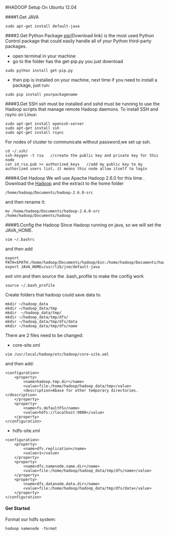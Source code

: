 #HADOOP Setup On Ubuntu 12.04

####1.Get JAVA 
```
sudo apt-get install default-java
```

####2.Get Python Package
[pip](Download link) is the most used Python Control package  that could easily handle all of your Python third-party packages.
 - open terminal in your machine
 - go to the folder has the get-pip.py you just download
```
sudo python install get-pip.py
```
 - then pip is installed on your machine, next time if you need to install a package, just run:
```
sudo pip install yourpackagename
```
####3.Get SSH
ssh must be installed and sshd must be running to use the Hadoop scripts that manage remote Hadoop daemons. 
To install SSH and rsync on Linux:
```
sudo apt-get install openssh-server
sudo apt-get install ssh
sudo apt-get install rsync
```
For nodes of cluster to communicate without password,we set up ssh. 
```
cd ~/.ssh/                     
ssh-keygen -t rsa   //create the public key and private key for this node 
cat id_rsa.pub >> authorized_keys   //add my public key to my authorized users list, it means this node allow itself to login
```


####4.Get Hadoop
We will use Apache Hadoop 2.6.0 for this time   .
Download the [Hadoop] and the extract to the home folder 
```
/home/hadoop/Documents/hadoop-2.6.0-src
```
and then rename it:
```
mv /home/hadoop/Documents/hadoop-2.6.0-src /home/hadoop/Documents/hadoop
```
####5.Config the Hadoop
Since Hadoop running on java, so we will set the JAVA_HOME.
```
vim ~/.bashrc
```
and then add
```
export PATH=$PATH:/home/hadoop/Documents/hadoop/bin:/home/hadoop/Documents/hadoop/sbin
export JAVA_HOME=/usr/lib/jvm/default-java
```
exit vim and then source the .bash_profile to make the config work
```
source ~/.bash_profile
```
Create folders that hadoop could save data to.
```
mkdir ~/hadoop_data
mkdir ~/hadoop_data/tmp
mkdir  ~/hadoop_data/tmp/
mkdir ~/hadoop_data/tmp/dfs/
mkdir ~/hadoop_data/tmp/dfs/data
mkdir ~/hadoop_data/tmp/dfs/name
```


There are 2 files need to be changed:

  -  core-site.xml
```
vim /usr/local/hadoop/etc/hadoop/core-site.xml
```
and then add:
```
<configuration>
    <property>
        <name>hadoop.tmp.dir</name>
        <value>file:/home/hadoop/hadoop_data/tmp</value>
        <description>Abase for other temporary directories.</description>
    </property>
    <property>
        <name>fs.defaultFS</name>
        <value>hdfs://localhost:9000</value>
    </property>
</configuration>
```
  -  hdfs-site.xml
```
<configuration>
    <property>
        <name>dfs.replication</name>
        <value>1</value>
    </property>
    <property>
        <name>dfs.namenode.name.dir</name>
        <value>file:/home/hadoop/hadoop_data/tmp/dfs/name</value>
    </property>
    <property>
        <name>dfs.datanode.data.dir</name>
        <value>file:/home/hadoop/hadoop_data/tmp/dfs/data</value>
    </property>
</configuration>
```

#### Get Started
Format our hdfs system:
```
hadoop namenode -format
```


[pip]:<https://bootstrap.pypa.io/get-pip.py>
[hadoop]:<http://apache.spinellicreations.com/hadoop/common/hadoop-2.6.0/hadoop-2.6.0.tar.gz>

